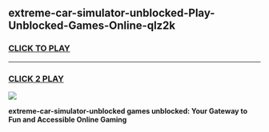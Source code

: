 
## extreme-car-simulator-unblocked-Play-Unblocked-Games-Online-qlz2k
<h3>
<a href="https://premium76.site?title=extreme-car-simulator-unblocked&ref=25A">CLICK TO PLAY</a></h3>
<hr>

<h3>
<a href="https://premium76.site?title=extreme-car-simulator-unblocked&ref=25A">CLICK 2 PLAY</a>
  
</h3>

<a href="https://premium76.site?title=extreme-car-simulator-unblocked&ref=25A"><img src="https://clearcache.store/games.png"></a>


**extreme-car-simulator-unblocked games unblocked: Your Gateway to Fun and Accessible Online Gaming**
